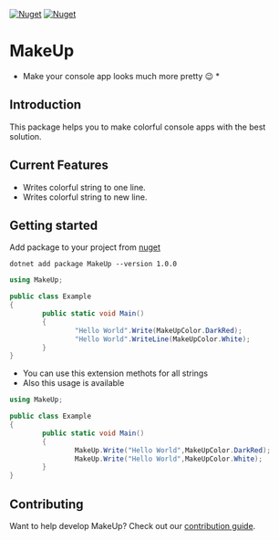 [![Nuget](https://img.shields.io/nuget/v/MakeUp.svg?color=blue&label=MakeUp&style=flat-square)](https://www.nuget.org/packages/MakeUp/)
[![Nuget](https://img.shields.io/nuget/dt/MakeUp.svg?style=flat-square)](https://www.nuget.org/packages/MakeUp/)
# MakeUp
* Make your console app looks much more pretty 😉 *


## Introduction
This package helps you to make colorful console apps with the best solution.

## Current Features
* Writes colorful string to one line.
* Writes colorful string to new line.

## Getting started

Add package to your project from [nuget](https://www.nuget.org/packages/MakeUp/)

    dotnet add package MakeUp --version 1.0.0

```csharp
using MakeUp;

public class Example
{
        public static void Main()
        {
                "Hello World".Write(MakeUpColor.DarkRed);
                "Hello World".WriteLine(MakeUpColor.White);
        }
}
```
* You can use this extension methots for all strings 
* Also this usage is available

```csharp
using MakeUp;

public class Example
{
        public static void Main()
        {
                MakeUp.Write("Hello World",MakeUpColor.DarkRed);
                MakeUp.Write("Hello World",MakeUpColor.White);
        }
}
```

## Contributing
Want to help develop MakeUp? Check out our [contribution guide](/CONTRIBUTING.md).

